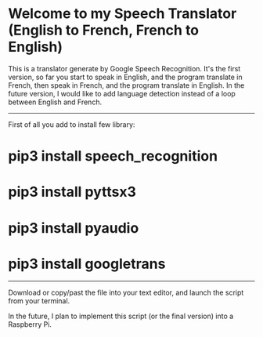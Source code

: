 # Welcome to my Speech Translator (English to French, French to English)

This is a translator generate by Google Speech Recognition.
It's the first version, so far you start to speak in English, and the program translate in French, then speak in French, and the program translate in English.
In the future version, I would like to add language detection instead of a loop between English and French.

-----------------------------------------

First of all you add to install few library:

# pip3 install speech_recognition
# pip3 install pyttsx3
# pip3 install pyaudio
# pip3 install googletrans

-----------------------------------------

Download or copy/past the file into your text editor, and launch the script from your terminal.

In the future, I plan to implement this script (or the final version) into a Raspberry Pi.
